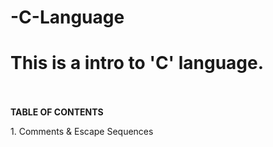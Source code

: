 # -C-Language
<H1>This is a intro to 'C' language.</H1>
<br/><br/>
<B><align center>TABLE OF CONTENTS</B><br/>
<p>1. Comments & Escape Sequences</p>


